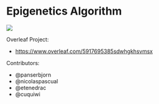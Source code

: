 # Epigenetics Algorithm

[![](https://img.shields.io/continuousphp/git-hub/doctrine/dbal/master.svg)](https://github.com/cuquiwi/epiGA)

Overleaf Project:
- https://www.overleaf.com/5917695385sdwhgkhsvmsx

Contributors:
- @panserbjorn
- @nicolaspascual
- @etenedrac
- @cuquiwi
